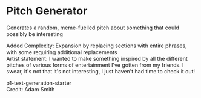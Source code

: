 # Pitch Generator
Generates a random, meme-fuelled pitch about something that could possibly be interesting

Added Complexity: Expansion by replacing sections with entire phrases, with some requiring additional replacements <br/>
Artist statement: I wanted to make something inspired by all the different pitches of various forms of entertainment I've gotten from my friends. I swear, it's not that it's not interesting, I just haven't had time to check it out!

p1-text-generation-starter  
Credit: Adam Smith
